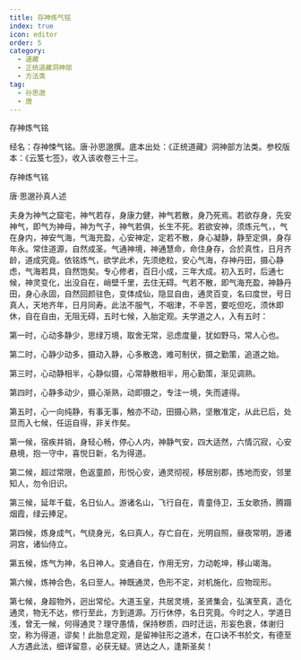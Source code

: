 ```yaml
---
title: 存神炼气铭
index: true
icon: editor
order: 5
category:
  - 道藏
  - 正统道藏洞神部
  - 方法类
tag:
  - 孙思邈
  - 唐
---
```


存神炼气铭  

经名：存神悚气铭。唐·孙思邈撰。底本出处：《正统道藏》洞神部方法类。参校版本：《云笈七签》，收入该收卷三十三。  

存神炼气铭  

唐·思邈孙真人述  

夫身为神气之窟宅，神气若存，身康力健，神气若散，身乃死焉。若欲存身，先安神气，即气为神母，神为气子，神气若俱，长生不死。若欲安神，须炼元气，，气在身内，神安气海，气海充盈，心安神定，定若不散，身心凝静，静至定俱，身存年永。常住道源，自然成圣。气通神境，神通慧命，命住身存，合於真性，日月齐龄，道成究竟。依铭炼气，欲学此术，先须绝粒，安心气海，存神丹田，摄心静虑，气海若具，自然饱矣。专心修者，百日小成，三年大成。初入五时，后通七候，神灵变化，出没自在，峭壁千里，去住无碍。气若不散，即气海充盈，神静丹田，身心永固，自然回颜驻色，变体成仙，隐显自由，通灵百变，名曰度世，号日真人，天地齐年，日月同寿。此法不服气，不咽津，不辛苦，要吃但吃，须休即休，自在自由，无阻无碍，五时七候，入胎定观。夫学道之人，入有五时：  

第一时，心动多静少，思绿万境，取舍无常，忌虑度量，犹如野马，常人心也。  

第二时，心静少动多，摄动入静，心多散逸，难可制伏，摄之勤策，追道之始。  

第三时，心动静相半，心静似摄，心常静散相半，用心勤策，渐见调熟。  

第四时，心静多动少，摄心渐熟，动即摄之，专注一境，失而遽得。  

第五时，心一向纯静，有事无事，触亦不动，田摄心熟，坚散准定，从此已后，处显而入七候，任运自得，非关作矣。  

第一候，宿疾并销，身轻心畅，停心人内，神静气安，四大适然，六情沉寂，心安悬境，抱一守中，喜悦日新，名为得道。  

第二候，超过常限，色返童颜，形悦心安，通灵彻视，移居别郡，拣地而安，邻里知人，勿令旧识。  

第三候，延年千载，名日仙人。游诸名山，飞行自在，青童侍卫，玉女歌扬，腾蹑烟霞，绿云捧足。  

第四候，炼身成气，气绕身光，名曰真人，存亡自在，光明自照，昼夜常明，游诸洞宫，诸仙侍立。  

第五候，炼气为神，名日神人。变通自在，作用无穷，力动乾坤，移山竭海。  

第六候，炼神合色，名曰至人。神既通灵，色形不定，对机施化，应物现形。  

第七候，身超物外，迥出常伦。大道玉皇，共居灵境，圣贤集会，弘演至真，造化通灵，物无不达，修行至此，方到道源。万行休停，名日究竟。今时之人，学道日浅，曾无一候，何得通灵？理守愚情，保持秽质，四时迁运，形妄色衰，体谢归空，称为得道，谬矣！此胎息定观，是留神驻形之道术，在口诀不书於文，有德至人方遇此法，细详留意，必获无疑。贤达之人，逢斯圣矣！  
